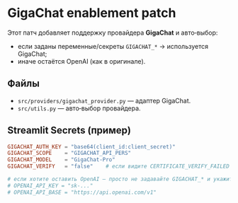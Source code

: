 
# GigaChat enablement patch

Этот патч добавляет поддержку провайдера **GigaChat** и авто‑выбор:
- если заданы переменные/секреты `GIGACHAT_*` → используется GigaChat;
- иначе остаётся OpenAI (как в оригинале).

## Файлы
- `src/providers/gigachat_provider.py` — адаптер GigaChat.
- `src/utils.py` — авто‑выбор провайдера.

## Streamlit Secrets (пример)

```toml
GIGACHAT_AUTH_KEY = "base64(client_id:client_secret)"
GIGACHAT_SCOPE    = "GIGACHAT_API_PERS"
GIGACHAT_MODEL    = "GigaChat-Pro"
GIGACHAT_VERIFY   = "false"    # если видите CERTIFICATE_VERIFY_FAILED

# если хотите оставить OpenAI — просто не задавайте GIGACHAT_* и укажите:
# OPENAI_API_KEY = "sk-..."
# OPENAI_API_BASE = "https://api.openai.com/v1"
```
